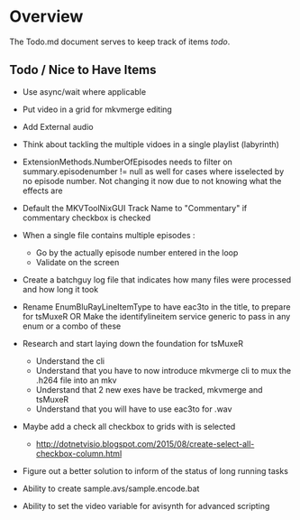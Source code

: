 # Overview

The Todo.md document serves to keep track of items *todo*.

## Todo / Nice to Have Items

- Use async/wait where applicable

- Put video in a grid for mkvmerge editing

- Add External audio

- Think about tackling the multiple vidoes in a single playlist (labyrinth)

- ExtensionMethods.NumberOfEpisodes needs to filter on summary.episodenumber != null as well for cases where isselected by no episode number.  Not changing it now due to not knowing what the effects are

- Default the MKVToolNixGUI Track Name to "Commentary" if commentary checkbox is checked

- When a single file contains multiple episodes :
	- Go by the actually episode number entered in the loop
	- Validate on the screen

- Create a batchguy log file that indicates how many files were processed and how long it took

- Rename EnumBluRayLineItemType to have eac3to in the title, to prepare for tsMuxeR OR Make the identifylineitem service generic to pass in any enum or a combo of these

- Research and start laying down the foundation for tsMuxeR
	- Understand the cli
	- Understand that you have to now introduce mkvmerge cli to mux the .h264 file into an mkv
	- Understand that 2 new exes have be tracked, mkvmerge and tsMuxeR
	- Understand that you will have to use eac3to for .wav

- Maybe add a check all checkbox to grids with is selected
	- http://dotnetvisio.blogspot.com/2015/08/create-select-all-checkbox-column.html

- Figure out a better solution to inform of the status of long running tasks

- Ability to create sample.avs/sample.encode.bat

- Ability to set the video variable for avisynth for advanced scripting